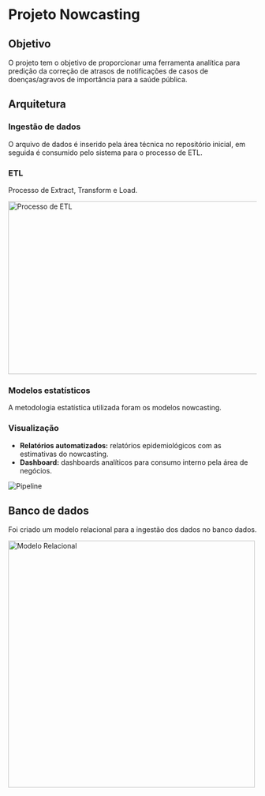 # Projeto Nowcasting

## Objetivo
O projeto tem o objetivo de proporcionar uma ferramenta analítica para predição da correção de atrasos de notificações de casos de doenças/agravos de importância para a saúde pública.

## Arquitetura

### Ingestão de dados
O arquivo de dados é inserido pela área técnica no repositório inicial, em seguida é consumido pelo sistema para o processo de ETL.

### ETL
Processo de Extract, Transform e Load.

<img src="img/etl.png" alt="Processo de ETL" style="height: 350px; width:900px;" />

### Modelos estatísticos
A metodologia estatística utilizada foram os modelos nowcasting.

### Visualização 
* **Relatórios automatizados:** relatórios epidemiológicos com as estimativas do nowcasting.
* **Dashboard:** dashboards analíticos para consumo interno pela área de negócios.

![Pipeline](img/pipeline.png)

## Banco de dados
Foi criado um modelo relacional para a ingestão dos dados no banco dados.

<img src="img/modelo_relacional.jpg" alt="Modelo Relacional" style="height: 500px; width: 500px;" />